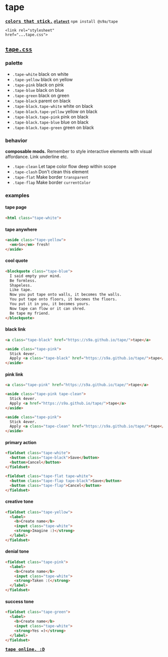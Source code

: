 # tape
[<tt><b>colors that stick.</b></tt>](https://s9a.github.io/tape/) [<b>`@latest`</b>](https://unpkg.com/@s9a/tape@latest) `npm install @s9a/tape`

<code>&lt;link rel="stylesheet" href="<strong>...</strong>tape.css"&gt;</code>

## [`tape.css`](tape.css)

### palette

- `.tape-white` black on white
- `.tape-yellow` black on yellow
- `.tape-pink` black on pink
- `.tape-blue` black on blue
- `.tape-green` black on green
- `.tape-black` parent on black
- `.tape-black.tape-white` white on black
- `.tape-black.tape-yellow` yellow on black
- `.tape-black.tape-pink` pink on black
- `.tape-black.tape-blue` blue on black
- `.tape-black.tape-green` green on black

### behavior

**composable mods.** Remember to style interactive elements with visual affordance. Link underline etc.

- `.tape-clean` Let tape color flow deep within scope
- `.tape-clash` Don't clean this element
- `.tape-flat` Make border `transparent`
- `.tape-flap` Make border `currentColor`

### examples

#### tape page

```html
<html class="tape-white">
```

#### tape anywhere

```html
<aside class="tape-yellow">
  <em>So</em> fresh!
</aside>
```

#### cool quote
```html
<blockquote class="tape-blue">
  I said empty your mind.
  Be formless.
  Shapeless.
  Like tape.
  Now you put tape onto walls, it becomes the walls.
  You put tape onto floors, it becomes the floors.
  You put it in you, it becomes yours.
  Now tape can flow or it can shred.
  Be tape my friend.
</blockquote>
```

#### black link

```html
<a class="tape-black" href="https://s9a.github.io/tape/">tape</a>
```

```html
<aside class="tape-pink">
  Stick 4ever.
  Apply <a class="tape-black" href="https://s9a.github.io/tape/">tape</a>
</aside>
```

#### pink link

```html
<a class="tape-pink" href="https://s9a.github.io/tape/">tape</a>
```

```html
<aside class="tape-pink tape-clean">
  Stick 4ever.
  Apply <a href="https://s9a.github.io/tape/">tape</a>
</aside>
```

```html
<aside class="tape-pink">
  Stick 4ever.
  Apply <a class="tape-clean" href="https://s9a.github.io/tape/">tape</a>
</aside>
```

#### primary action

```html
<fieldset class="tape-white">
  <button class="tape-black">Save</button>
  <button>Cancel</button>
</fieldset>
```

```html
<fieldset class="tape-flat tape-white">
  <button class="tape-flap tape-black">Save</button>
  <button class="tape-flap">Cancel</button>
</fieldset>
```

#### creative tone

```html
<fieldset class="tape-yellow">
  <label>
    <b>Create name</b>
    <input class="tape-white">
    <strong>Imagine :)</strong>
  </label>
</fieldset>
```

#### denial tone

```html
<fieldset class="tape-pink">
  <label>
    <b>Create name</b>
    <input class="tape-white">
    <strong>Taken :(</strong>
  </label>
</fieldset>
```

#### success tone

```html
<fieldset class="tape-green">
  <label>
    <b>Create name</b>
    <input class="tape-white">
    <strong>Yes =)</strong>
  </label>
</fieldset>
```

[<tt><b>tape online. :D</b></tt>](https://s9a.github.io/tape/)
